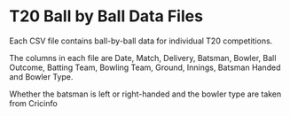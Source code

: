 # T20 Ball by Ball Data Files

Each CSV file contains ball-by-ball data for individual T20 competitions.

The columns in each file are Date, Match, Delivery, Batsman, Bowler, Ball Outcome, Batting Team, Bowling Team, Ground, Innings, Batsman Handed and Bowler Type.

Whether the batsman is left or right-handed and the bowler type are taken from Cricinfo
